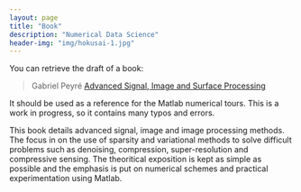 ```yaml
---
layout: page
title: "Book"
description: "Numerical Data Science"
header-img: "img/hokusai-1.jpg"
---
```


You can retrieve the draft of a book:

> Gabriel Peyré [Advanced Signal, Image and Surface Processing](AdvancedSignalProcessing.pdf)

It should be used as a reference for the Matlab numerical tours. This is a work in progress, so it contains many typos and errors.

This book details advanced signal, image and image processing methods.  The focus in on the use of sparsity and variational methods to solve difficult problems such as denoising, compression, super-resolution and compressive sensing. The theoritical exposition is kept as simple as possible and the emphasis is put on numerical schemes and practical experimentation using Matlab.
